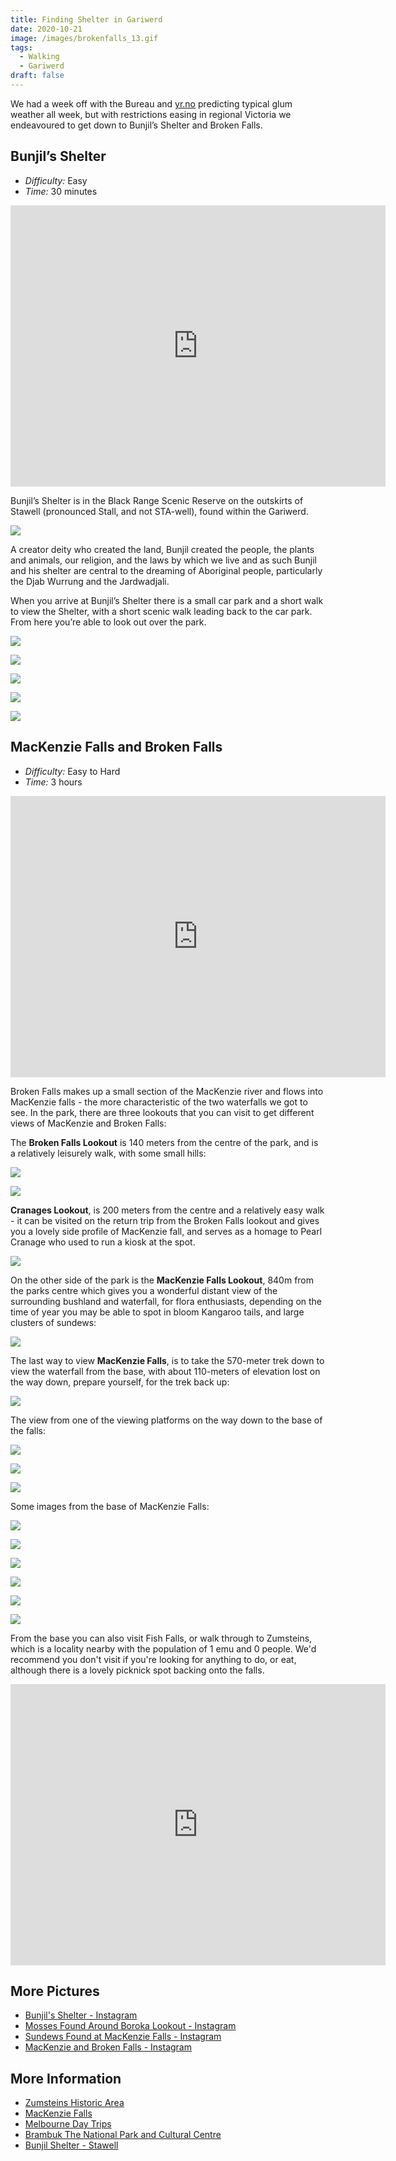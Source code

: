 ```yaml
---
title: Finding Shelter in Gariwerd
date: 2020-10-21
image: /images/brokenfalls_13.gif
tags:
  - Walking
  - Gariwerd
draft: false
---
```

We had a week off with the Bureau and [yr.no](https://www.yr.no/) predicting typical glum weather all week, but with restrictions easing in regional Victoria we endeavoured to get down to Bunjil’s Shelter and Broken Falls.

## Bunjil’s Shelter

* *Difficulty:* Easy
* *Time:* 30 minutes

<iframe src="https://www.google.com/maps/embed?pb=!1m14!1m8!1m3!1d12722.240606116276!2d142.7334148!3d-37.1393782!3m2!1i1024!2i768!4f13.1!3m3!1m2!1s0x0%3A0x7198331de24dc93a!2sBunjil&#39;s%20Shelter!5e0!3m2!1sen!2sau!4v1603229452734!5m2!1sen!2sau" width="600" height="450" frameborder="0" style="border:0;" allowfullscreen="" aria-hidden="false" tabindex="0"></iframe>

Bunjil’s Shelter is in the Black Range Scenic Reserve on the outskirts of Stawell (pronounced Stall, and not STA-well), found within the Gariwerd.

![](/images/bunjilsshelter_01.jpg)

A creator deity who created the land, Bunjil created the people, the plants and animals, our religion, and the laws by which we live and as such Bunjil and his shelter are central to the dreaming of Aboriginal people, particularly the Djab Wurrung and the Jardwadjali.

When you arrive at Bunjil’s Shelter there is a small car park and a short walk to view the Shelter, with a short scenic walk leading back to the car park. From here you’re able to look out over the park.

![](/images/bunjilsshelter_02.jpg)

![](/images/bunjilsshelter_03.jpg)

![](/images/bunjilsshelter_04.jpg)

![](/images/bunjilsshelter_05.jpg)

![](/images/bunjilsshelter_06.jpg)

## MacKenzie Falls and Broken Falls

* *Difficulty:* Easy to Hard
* *Time:* 3 hours

<iframe src="https://www.google.com/maps/embed?pb=!1m18!1m12!1m3!1d25458.62269128971!2d142.39569544641256!3d-37.09731294939366!2m3!1f0!2f0!3f0!3m2!1i1024!2i768!4f13.1!3m3!1m2!1s0x6ace0c54af8a8381%3A0xfa2f81270c8a7075!2sBroken%20Falls!5e0!3m2!1sen!2sau!4v1603231149139!5m2!1sen!2sau" width="600" height="450" frameborder="0" style="border:0;" allowfullscreen="" aria-hidden="false" tabindex="0"></iframe>

Broken Falls makes up a small section of the MacKenzie river and flows into MacKenzie falls - the more characteristic of the two waterfalls we got to see. In the park, there are three lookouts that you can visit to get different views of MacKenzie and Broken Falls:

The **Broken Falls Lookout** is 140 meters from the centre of the park, and is a relatively leisurely walk, with some small hills:

![](/images/brokenfalls_02.jpg)

![](/images/brokenfalls_03.jpg)

**Cranages Lookout**, is 200 meters from the centre and a relatively easy walk - it can be visited on the return trip from the Broken Falls lookout and gives you a lovely side profile of MacKenzie fall, and serves as a homage to Pearl Cranage who used to run a kiosk at the spot.

![](/images/brokenfalls_04.jpg)

On the other side of the park is the **MacKenzie Falls Lookout**, 840m from the parks centre which gives you a wonderful distant view of the surrounding bushland and waterfall, for flora enthusiasts, depending on the time of year you may be able to spot in bloom Kangaroo tails, and large clusters of sundews:

![](/images/brokenfalls_01.jpg)

The last way to view **MacKenzie Falls**, is to take the 570-meter trek down to view the waterfall from the base, with about 110-meters of elevation lost on the way down, prepare yourself, for the trek back up:

![](/images/brokenfalls_05.jpg)

The view from one of the viewing platforms on the way down to the base of the falls:

![](/images/brokenfalls_06.jpg)

![](/images/brokenfalls_07.jpg)

![](/images/brokenfalls_13.gif)

Some images from the base of MacKenzie Falls:

![](/images/brokenfalls_11.jpg)

![](/images/brokenfalls_08.jpg)

![](/images/brokenfalls_09.jpg)

![](/images/brokenfalls_10.jpg)

![](/images/brokenfalls_12.jpg)

![](/images/brokenfalls_14.gif)

From the base you can also visit Fish Falls, or walk through to Zumsteins, which is a locality nearby with the population of 1 emu and 0 people. We'd recommend you don't visit if you're looking for anything to do, or eat, although there is a lovely picknick spot backing onto the falls.

<iframe src="https://www.google.com/maps/embed?pb=!1m18!1m12!1m3!1d3182.501274391088!2d142.38381061545655!3d-37.093183479889305!2m3!1f0!2f0!3f0!3m2!1i1024!2i768!4f13.1!3m3!1m2!1s0x6ace0d19da7d2b19%3A0x690367fc1420652c!2sZumsteins%20Picnic%20Area%20And%20Fish%20Falls!5e0!3m2!1sen!2sau!4v1603235196072!5m2!1sen!2sau" width="600" height="450" frameborder="0" style="border:0;" allowfullscreen="" aria-hidden="false" tabindex="0"></iframe>

## More Pictures

* [Bunjil's Shelter - Instagram](https://www.instagram.com/p/CGi6s9CHHkz/)
* [Mosses Found Around Boroka Lookout - Instagram](https://www.instagram.com/p/CGj4ef_n9Po/)
* [Sundews Found at MacKenzie Falls - Instagram](https://www.instagram.com/p/CGj4ssJHkRU/)
* [MacKenzie and Broken Falls - Instagram](https://www.instagram.com/p/CGj5KmhnI5S/)

## More Information

* [Zumsteins Historic Area](https://www.parks.vic.gov.au/places-to-see/parks/grampians-national-park/attractions/central-grampians/things-to-do/zumsteins-historic-area)
* [MacKenzie Falls](https://www.parks.vic.gov.au/places-to-see/parks/grampians-national-park/attractions/central-grampians/things-to-do/mackenzie-falls)
* [Melbourne Day Trips](https://www.parks.vic.gov.au/things-to-do/melbourne-day-trips)
* [Brambuk The National Park and Cultural Centre](https://www.parks.vic.gov.au/places-to-see/parks/grampians-national-park/attractions/central-grampians/things-to-do/brambuk-the-national-park-and-cultural-centre)
* [Bunjil Shelter - Stawell](https://www.visitmelbourne.com/regions/Grampians/Things-to-do/Outdoor-activities/Walking-and-hiking/Bunjil-Shelter-Stawell)